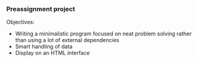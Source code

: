 ### Preassignment project

Objectives:

* Writing a minimalistic program focused on neat problem solving rather than using a lot of external dependencies
* Smart handling of data
* Display on an HTML interface




